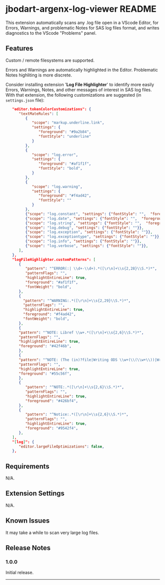 # jbodart-argenx-log-viewer README

This extension automatically scans any .log file open in a VScode Editor, for Errors, Warnings, and problematic Notes for SAS log files format, and writes diagnostics to the VScode "Problems" panel.

## Features

Custom / remote filesystems are supported.

Errors and Warnings are automatically highlighted in the Editor. Problematic Notes highliting is more discrete.

Consider installing extension '**Log File Highlighter**' to identify more easily Errors, Warnings, Notes, and other messages of interest in SAS log files.  With that extension, the following customizations are suggested (in `settings.json` file):
```JSON
   "editor.tokenColorCustomizations": {
      "textMateRules": [
         {
            "scope": "markup.underline.link",
            "settings": {
               "foreground": "#9a2b84",
               "fontStyle": "underline"
            }
         },
         {
            "scope": "log.error",
            "settings": {
               "foreground": "#af1f1f",
               "fontStyle": "bold",
            }
         },
         {
            "scope": "log.warning",
            "settings": {
               "foreground": "#f4ad42",
               "fontStyle": ""
            }
         },
         {"scope": "log.constant", "settings": {"fontStyle": "",  "foreground": "#888888"}},
         {"scope": "log.date", "settings": {"fontStyle": "",  "foreground": "#888888"}},
         {"scope": "log.string", "settings": {"fontStyle": "",  "foreground": "#888888"}},
         {"scope": "log.debug", "settings": {"fontStyle": ""}},
         {"scope": "log.exception", "settings": {"fontStyle": ""}},
         {"scope": "log.exceptiontype", "settings": {"fontStyle": ""}},
         {"scope": "log.info", "settings": {"fontStyle": ""}},
         {"scope": "log.verbose", "settings": {"fontStyle": ""}},
      ],
   },
   "logFileHighlighter.customPatterns": [ 
      {
         "pattern": "^ERROR(:| \\d+-\\d+).*([\r\n]+\\s{2,28}\\S.*)*",
         "patternFlags": "",
         "highlightEntireLine": true,
         "foreground": "#af1f1f",
         "fontWeight": "bold",
      },
      {
        "pattern": "^WARNING:.*([\r\n]+\\s{2,29}\\S.*)*",
        "patternFlags": "",
        "highlightEntireLine": true,
        "foreground": "#f4ad42",
        "fontWeight": "bold",
      },
      {
      "pattern": "^NOTE: Libref \\w+.*([\r\n]+\\s{2,6}\\S.*)*",
      "patternFlags": "",
      "highlightEntireLine": true,
      "foreground": "#42f46b",
      },
      {
      "pattern": "^NOTE: (The (in)?file|Writing ODS \\w+(\\(\\w+\\))|Writing (HTML Body|EXCEL) file:|ODS \\w+(\\(\\w+\\))? printed\\s+).*([\r\n]+\\s{2,16}\\S.*)*",
      "patternFlags": "",
      "highlightEntireLine": true,
      "foreground": "#55c56f",
      },
      {
         "pattern": "^NOTE:.*([\r\n]+\\s{2,6}\\S.*)*",
         "patternFlags": "",
         "highlightEntireLine": true,
         "foreground": "#426bf4",
      },
      {
         "pattern": "^Notice:.*([\r\n]+\\s{2,6}\\S.*)*",
         "patternFlags": "",
         "highlightEntireLine": true,
         "foreground": "#9542f4",
      },
   ],
   "[log]": {
      "editor.largeFileOptimizations": false,
   },
```

## Requirements

N/A.

## Extension Settings

N/A.

## Known Issues

It may take a while to scan very large log files. 

## Release Notes

### 1.0.0

Initial release.

---
